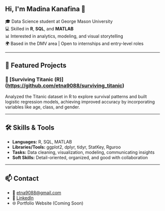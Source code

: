 ## Hi, I'm Madina Kanafina 👋


🎓 Data Science student at George Mason University  
💻 Skilled in **R**, **SQL**, and **MATLAB**  
📊 Interested in analytics, modeling, and visual storytelling  
🌍 Based in the DMV area | Open to internships and entry-level roles


---
## 📌 Featured Projects

### 🔹 [Surviving Titanic (R)] (https://github.com/etna9088/surviving_titanic)
Analyzed the Titanic dataset in R to explore survival patterns and built logistic regression models, achieving improved accuracy by incorporating variables like age, class, and gender.

---

## 🛠️ Skills & Tools

- **Languages:** R, SQL, MATLAB  
- **Libraries/Tools:** ggplot2, dplyr, tidyr, StatKey, Rguroo  
- **Tasks:** Data cleaning, visualization, modeling, communicating insights  
- **Soft Skills:** Detail-oriented, organized, and good with collaboration

---

## 📫 Contact

- 📧 etna9088@gmail.com  
- 💼 [LinkedIn](https://www.linkedin.com/in/etna907/)  
- 🌐 Portfolio Website (Coming Soon)
